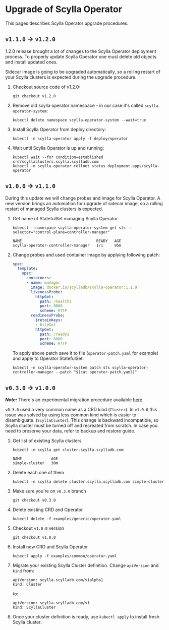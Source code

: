 # Upgrade of Scylla Operator

This pages describes Scylla Operator upgrade procedures.

## `v1.1.0` -> `v1.2.0`

1.2.0 release brought a lot of changes to the Scylla Operator deployment process.
To properly update Scylla Operator one must delete old objects and install updated ones.

Sidecar image is going to be upgraded automatically, so a rolling restart of your Scylla clusters is expected during the upgrade procedure.

1. Checkout source code of v1.2.0:
   ```
   git checkout v1.2.0
   ```
1. Remove old scylla operator namespace - in our case it's called `scylla-operator-system`:
    ```
    kubectl delete namespace scylla-operator-system --wait=true
    ```
1. Install Scylla Operator from deploy directory:
    ```
    kubectl -n scylla-operator apply -f deploy/operator
    ```
1. Wait until Scylla Operator is up and running:
    ```
    kubectl wait --for condition=established crd/scyllaclusters.scylla.scylladb.com
    kubectl -n scylla-operator rollout status deployment.apps/scylla-operator
    ```

## `v1.0.0` -> `v1.1.0`

During this update we will change probes and image for Scylla Operator.
A new version brings an automation for upgrade of sidecar image, so a rolling restart of managed Scylla clusters is expected.

1. Get name of StatefulSet managing Scylla Operator
   ```shell
   kubectl --namespace scylla-operator-system get sts --selector="control-plane=controller-manager"

   NAME                                 READY   AGE
   scylla-operator-controller-manager   1/1     95m
   ```

1. Change probes and used container image by applying following patch:
    ```yaml
    spec:
      template:
        spec:
          containers:
          - name: manager
            image: docker.io/scylladb/scylla-operator:1.1.0
            livenessProbe:
              httpGet:
                path: /healthz
                port: 8080
                scheme: HTTP
            readinessProbe:
              $retainKeys:
              - httpGet
              httpGet:
                path: /readyz
                port: 8080
                scheme: HTTP
    ```
    To apply above patch save it to file (`operator-patch.yaml` for example) and apply to Operator StatefulSet:
    ```shell
    kubectl -n scylla-operator-system patch sts scylla-operator-controller-manager --patch "$(cat operator-patch.yaml)"
    ```


## `v0.3.0` -> `v1.0.0`

***Note:*** There's an experimental migration procedure available [here](migration.md).

`v0.3.0` used a very common name as a CRD kind (`Cluster`). In `v1.0.0` this issue was solved by using less common
kind which is easier to disambiguate. (`ScyllaCluster`).
This change is backward incompatible, so Scylla cluster must be turned off and recreated from scratch.
In case you need to preserve your data, refer to backup and restore guide.

1. Get list of existing Scylla clusters
    ```
    kubectl -n scylla get cluster.scylla.scylladb.com

    NAME             AGE
    simple-cluster   30m
    ```
1. Delete each one of them

    ```
    kubectl -n scylla delete cluster.scylla.scylladb.com simple-cluster
    ```
1. Make sure you're on `v0.3.0` branch
    ```
    git checkout v0.3.0
    ```
1. Delete existing CRD and Operator
    ```
    kubectl delete -f examples/generic/operator.yaml
    ```
1. Checkout `v1.0.0` version
    ```
    git checkout v1.0.0
    ```
1. Install new CRD and Scylla Operator
    ```
    kubectl apply -f examples/common/operator.yaml
    ```
1. Migrate your existing Scylla Cluster definition. Change `apiVersion` and `kind` from:
    ```
    apiVersion: scylla.scylladb.com/v1alpha1
    kind: Cluster
    ```
   to:
    ```
    apiVersion: scylla.scylladb.com/v1
    kind: ScyllaCluster
    ```
1. Once your cluster definition is ready, use `kubectl apply` to install fresh Scylla cluster.
